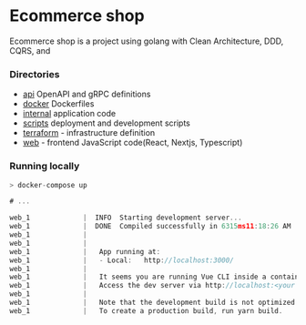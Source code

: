 # Ecommerce shop

Ecommerce shop is a project using golang with Clean Architecture, DDD, CQRS, and

### Directories

- [api](api/) OpenAPI and gRPC definitions
- [docker](docker/) Dockerfiles
- [internal](internal/) application code
- [scripts](scripts/) deployment and development scripts
- [terraform](terraform/) - infrastructure definition
- [web](web/) - frontend JavaScript code(React, Nextjs, Typescript)

### Running locally

```go
> docker-compose up

# ...

web_1             |  INFO  Starting development server...
web_1             |  DONE  Compiled successfully in 6315ms11:18:26 AM
web_1             |
web_1             |
web_1             |   App running at:
web_1             |   - Local:   http://localhost:3000/
web_1             |
web_1             |   It seems you are running Vue CLI inside a container.
web_1             |   Access the dev server via http://localhost:<your container's external mapped port>/
web_1             |
web_1             |   Note that the development build is not optimized.
web_1             |   To create a production build, run yarn build.
```
